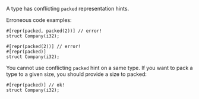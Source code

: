 A type has conflicting `packed` representation hints.

Erroneous code examples:

```compile_fail,E0634
#[repr(packed, packed(2))] // error!
struct Company(i32);

#[repr(packed(2))] // error!
#[repr(packed)]
struct Company(i32);
```

You cannot use conflicting `packed` hint on a same type. If you want to pack a
type to a given size, you should provide a size to packed:

```
#[repr(packed)] // ok!
struct Company(i32);
```
